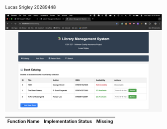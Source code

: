 Lucas Srigley
20289448

![Banner](./banner_screenshot.png)


|  Function Name  | Implementation Status |   Missing    |
|-----------------|-----------------------|--------------|
